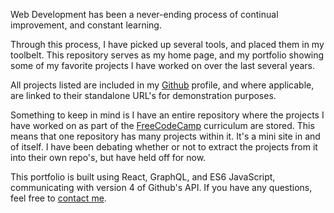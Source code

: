 Web Development has been a never-ending process of continual improvement, and constant learning.

Through this process, I have picked up several tools, and placed them in my toolbelt. This repository serves as my home page, and my portfolio showing some of my favorite projects I have worked on over the last several years.

All projects listed are included in my [Github](https://github.com/JimmayVV) profile, and where applicable, are linked to their standalone URL's for demonstration purposes.

Something to keep in mind is I have an entire repository where the projects I have worked on as part of the [FreeCodeCamp](https://www.freecodecamp.org/) curriculum are stored. This means that one repository has many projects within it. It's a mini site in and of itself. I have been debating whether or not to extract the projects from it into their own repo's, but have held off for now.

This portfolio is built using React, GraphQL, and ES6 JavaScript, communicating with version 4 of Github's API. If you have any questions, feel free to [contact me](https://www.jimmyvanveen.com/#contact).
